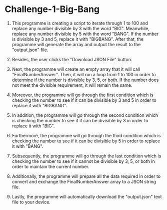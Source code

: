 # Challenge-1-Big-Bang

1) This programme is creating a script to iterate through 1 to 100 and replace any number divisible by 3 with the word "BIG". Meanwhile, replace any number divisible by 5 with the word "BANG". If the number is divisible by 3 and 5, replace it with "BIGBANG". After that, the programme will generate the array and output the result to the "output.json" file.

2) Besides, the user clicks the "Download JSON File" button. 

3) Next, the programme will create an empty array that it will call "FinalNumberAnswer". Then, it will run a loop from 1 to 100 in order to determine if the number is divisible by 3, 5, or both. If the number does not meet the divisible requirement, it will remain the same.

4) Moreover, the programme will go through the first condition which is checking the number to see if it can be divisible by 3 and 5 in order to replace it with "BIGBANG".

5) In addition, the programme will go through the second condition which is checking the number to see if it can be divisible by 3 in order to replace it with "BIG".

6) Furthermore, the programme will go through the third condition which is checking the number to see if it can be divisible by 5 in order to replace it with "BANG".

7) Subsequently, the programme will go through the last condition which is checking the number to see if it cannot be divisible by 3, 5, or both in order to maintain the current number.

8) Additionally, the programme will prepare all the data required in order to convert and exchange the FinalNumberAnswer array to a JSON string file.

9) Lastly, the programme will automatically download the "output.json" text file to your device.
